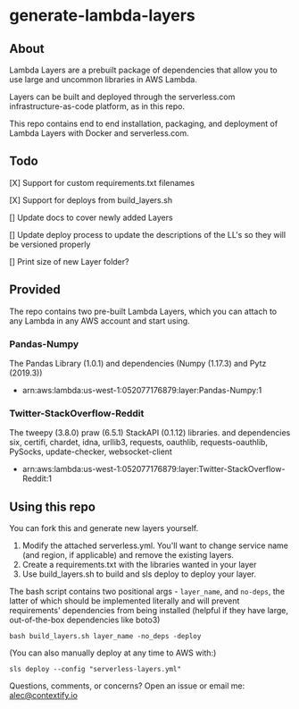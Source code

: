 # generate-lambda-layers



## About

Lambda Layers are a prebuilt package of dependencies that allow you to use large and uncommon libraries in AWS Lambda.

Layers can be built and deployed through the serverless.com infrastructure-as-code platform, as in this repo.

This repo contains end to end installation, packaging, and deployment of Lambda Layers with Docker and serverless.com.

## Todo 
[X] Support for custom requirements.txt filenames

[X] Support for deploys from build_layers.sh

[] Update docs to cover newly added Layers

[] Update deploy process to update the descriptions of the LL's so they will be versioned properly

[] Print size of new Layer folder?


## Provided


The repo contains two pre-built Lambda Layers, which you can attach to any Lambda in any AWS account and start using.


### Pandas-Numpy
The Pandas Library (1.0.1) and dependencies (Numpy (1.17.3) and Pytz (2019.3))
- arn:aws:lambda:us-west-1:052077176879:layer:Pandas-Numpy:1

### Twitter-StackOverflow-Reddit
The tweepy (3.8.0) praw (6.5.1) StackAPI (0.1.12) libraries. and dependencies six, certifi, chardet, idna, urllib3, requests, oauthlib, requests-oauthlib, PySocks, update-checker, websocket-client
- arn:aws:lambda:us-west-1:052077176879:layer:Twitter-StackOverflow-Reddit:1

## Using this repo

You can fork this and generate new layers yourself. 

1) Modify the attached serverless.yml. You'll want to change service name (and region, if applicable) and remove the existing layers.
2) Create a requirements.txt with the libraries wanted in your layer
3) Use build_layers.sh to build and sls deploy to deploy your layer.

The bash script contains two positional args - `layer_name`, and `no-deps`, the latter of which should be implemented literally and will prevent requirements' dependencies from being installed (helpful if they have large, out-of-the-box dependencies like boto3)

```bash build_layers.sh layer_name -no_deps -deploy```



(You can also manually deploy at any time to AWS with:)

```sls deploy --config "serverless-layers.yml"```


Questions, comments, or concerns? Open an issue or email me: alec@contextify.io
